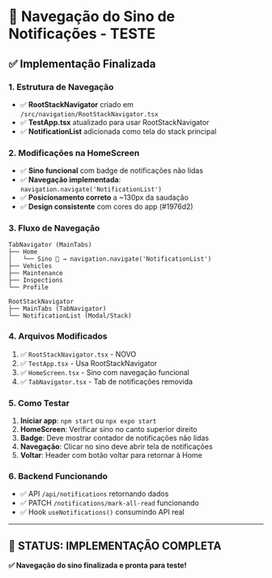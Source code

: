 # 🔔 Navegação do Sino de Notificações - TESTE

## ✅ **Implementação Finalizada**

### **1. Estrutura de Navegação**
- ✅ **RootStackNavigator** criado em `/src/navigation/RootStackNavigator.tsx`
- ✅ **TestApp.tsx** atualizado para usar RootStackNavigator
- ✅ **NotificationList** adicionada como tela do stack principal

### **2. Modificações na HomeScreen**
- ✅ **Sino funcional** com badge de notificações não lidas
- ✅ **Navegação implementada**: `navigation.navigate('NotificationList')`
- ✅ **Posicionamento correto** a ~130px da saudação
- ✅ **Design consistente** com cores do app (#1976d2)

### **3. Fluxo de Navegação**
```
TabNavigator (MainTabs)
├── Home
│   └── Sino 🔔 → navigation.navigate('NotificationList')
├── Vehicles  
├── Maintenance
├── Inspections
└── Profile

RootStackNavigator
├── MainTabs (TabNavigator)
└── NotificationList (Modal/Stack)
```

### **4. Arquivos Modificados**
1. ✅ `RootStackNavigator.tsx` - NOVO
2. ✅ `TestApp.tsx` - Usa RootStackNavigator
3. ✅ `HomeScreen.tsx` - Sino com navegação funcional
4. ✅ `TabNavigator.tsx` - Tab de notificações removida

### **5. Como Testar**
1. **Iniciar app**: `npm start` ou `npx expo start`
2. **HomeScreen**: Verificar sino no canto superior direito
3. **Badge**: Deve mostrar contador de notificações não lidas
4. **Navegação**: Clicar no sino deve abrir tela de notificações
5. **Voltar**: Header com botão voltar para retornar à Home

### **6. Backend Funcionando**
- ✅ API `/api/notifications` retornando dados
- ✅ PATCH `/notifications/mark-all-read` funcionando
- ✅ Hook `useNotifications()` consumindo API real

---
## 🎯 **STATUS: IMPLEMENTAÇÃO COMPLETA**
**✅ Navegação do sino finalizada e pronta para teste!**
